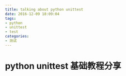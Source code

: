 ```yaml
---
title: talking about python unittest
date: 2016-12-09 18:09:04
tags: 
- python
- unittest
- test
categories:
- 测试
---
```

# python unittest 基础教程分享

<!--more-->